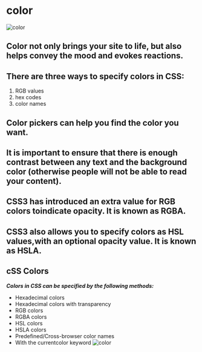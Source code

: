 
# color 

![color](https://make.wordpress.org/core/files/2021/02/wordpress-admin-color-palette-WP57.png)

## Color not only brings your site to life, but also helps convey the mood and evokes reactions.


## There are three ways to specify colors in CSS:

1. RGB values
2. hex codes 
3. color names

## Color pickers can help you find the color you want.

## It is important to ensure that there is enough contrast between any text and the background color (otherwise people will not be able to read your content).


## CSS3 has introduced an extra value for RGB colors toindicate opacity. It is known as RGBA.

## CSS3 also allows you to specify colors as HSL values,with an optional opacity value. It is known as HSLA.

## cSS Colors
***Colors in CSS can be specified by the following methods:***

* Hexadecimal colors
* Hexadecimal colors with transparency
* RGB colors
* RGBA colors
* HSL colors
* HSLA colors
* Predefined/Cross-browser color names
* With the currentcolor keyword
![color](https://pbs.twimg.com/media/Cn0mG5qWIAA1izS.jpg)